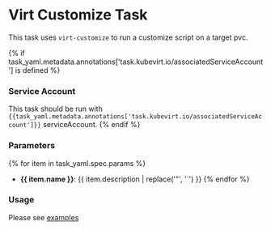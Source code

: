 # Virt Customize Task

This task uses `virt-customize` to run a customize script on a target pvc.

{% if task_yaml.metadata.annotations['task.kubevirt.io/associatedServiceAccount'] is defined %}
### Service Account

This task should be run with `{{task_yaml.metadata.annotations['task.kubevirt.io/associatedServiceAccount']}}` serviceAccount.
{% endif %}

### Parameters

{% for item in task_yaml.spec.params %}
- **{{ item.name }}**: {{ item.description | replace('"', '`') }}
{% endfor %}


### Usage

Please see [examples](examples)
